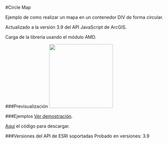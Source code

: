 #Circle Map

Ejemplo de como realizar un mapa en un contenedor DIV de forma circular.

Actualizado a la versión 3.9 del API JavaScript de ArcGIS.

Carga de la librería usando el módulo AMD. 

###Previsualización
<img width="200px" height="200px" src="http://91.121.152.137/images/imagenCircleMap.png" />&nbsp;

###Ejemplos
[Ver demostración](http://91.121.152.137/apps/circlemap/index.html).

[Aquí](https://github.com/saik003/Circular-Map-ArcGIS) el código para descargar.  

###Versiones del API de ESRI soportadas
Probado en versiones: 3.9

